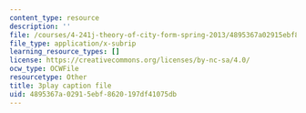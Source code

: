 ```yaml
---
content_type: resource
description: ''
file: /courses/4-241j-theory-of-city-form-spring-2013/4895367a02915ebf8620197df41075db_oBKDFgLoR9o.vtt
file_type: application/x-subrip
learning_resource_types: []
license: https://creativecommons.org/licenses/by-nc-sa/4.0/
ocw_type: OCWFile
resourcetype: Other
title: 3play caption file
uid: 4895367a-0291-5ebf-8620-197df41075db
---
```

